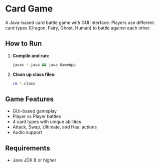 # Card Game

A Java-based card battle game with GUI interface. Players use different card types (Dragon, Fairy, Ghost, Human) to battle against each other.

## How to Run

1. **Compile and run:**

   ```bash
   javac *.java && java GameApp
   ```

2. **Clean up class files:**
   ```bash
   rm *.class
   ```

## Game Features

- GUI-based gameplay
- Player vs Player battles
- 4 card types with unique abilities
- Attack, Swap, Ultimate, and Heal actions
- Audio support

## Requirements

- Java JDK 8 or higher
